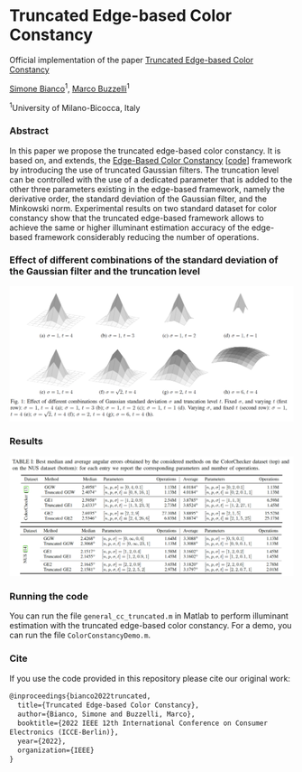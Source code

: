 # Truncated Edge-based Color Constancy
Official implementation of the paper [Truncated Edge-based Color Constancy](https://drive.google.com/file/d/1fL_bD9b4-ac4kkt9G04I2fjdA_MjGXTY/view?usp=sharing)

[Simone Bianco](http://www.ivl.disco.unimib.it/people/simone-bianco/)<sup>1</sup>, [Marco Buzzelli](http://www.ivl.disco.unimib.it/people/marco-buzzelli/)<sup>1</sup>

<sup>1</sup>University of Milano-Bicocca, Italy

### Abstract
In this paper we propose the truncated edge-based
color constancy. It is based on, and extends, the [Edge-Based Color Constancy](https://ieeexplore.ieee.org/document/4287009) [[code](http://cat.cvc.uab.es/~joost/code/ColorConstancy.zip)]
framework by introducing the use of truncated Gaussian filters.
The truncation level can be controlled with the use of a dedicated
parameter that is added to the other three parameters existing
in the edge-based framework, namely the derivative order, the
standard deviation of the Gaussian filter, and the Minkowski
norm. Experimental results on two standard dataset for color
constancy show that the truncated edge-based framework allows
to achieve the same or higher illuminant estimation accuracy of
the edge-based framework considerably reducing the number of
operations.

### Effect of different combinations of the standard deviation of the Gaussian filter and the truncation level
<img src="web/images/Figure1.png" width="800">

### Results 
<img src="web/images/Table1.png" width="800">

### Running the code
You can run the file `general_cc_truncated.m` in Matlab to perform illuminant estimation with the truncated edge-based color constancy.
For a demo, you can run the file `ColorConstancyDemo.m`.

### Cite
If you use the code provided in this repository please cite our original work:
```
@inproceedings{bianco2022truncated,
  title={Truncated Edge-based Color Constancy},
  author={Bianco, Simone and Buzzelli, Marco},
  booktitle={2022 IEEE 12th International Conference on Consumer Electronics (ICCE-Berlin)},
  year={2022},
  organization={IEEE}
}
```
